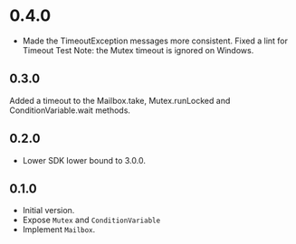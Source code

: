 # 0.4.0
- Made the TimeoutException messages more consistent. Fixed a lint for Timeout Test
 Note: the Mutex timeout is ignored on Windows.

## 0.3.0
Added a timeout to the Mailbox.take, Mutex.runLocked and ConditionVariable.wait methods.


## 0.2.0

- Lower SDK lower bound to 3.0.0.

## 0.1.0

- Initial version.
- Expose `Mutex` and `ConditionVariable`
- Implement `Mailbox`.
